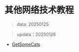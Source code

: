 # 其他网络技术教程
> data: 20250125

> updata：20250126
- [GetSomeCats](https://github.com/getsomecat/GetSomeCats)